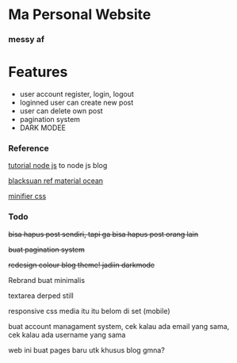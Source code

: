 # Ma Personal Website

### messy af

# Features
- user account register, login, logout
- loginned user can create new post
- user can delete own post
- pagination system
- DARK MODEE

### Reference

[tutorial node js](https://vegibit.com/node-js-blog-tutorial/) to node js blog

[blacksuan ref material ocean](https://blacksuan19.me/material-ocean)

[minifier css](https://cssminifier.com/)

### Todo

~~bisa hapus post sendiri, tapi ga bisa hapus post orang lain~~

~~buat pagination system~~

~~redesign colour blog theme! jadiin darkmode~~

Rebrand buat minimalis

textarea derped still

responsive css media itu itu belom di set (mobile)

buat account managament system, cek kalau ada email yang sama, \
cek kalau ada username yang sama

web ini buat pages baru utk khusus blog gmna?
